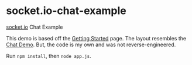 # socket.io-chat-example
[socket.io](http://socket.io/) Chat Example

This demo is based off the [Getting Started](http://socket.io/get-started/chat/) page.
The layout resembles the [Chat Demo](http://socket.io/demos/chat/). But, the code is my own and was not reverse-engineered.

Run `npm install`, then `node app.js`.
